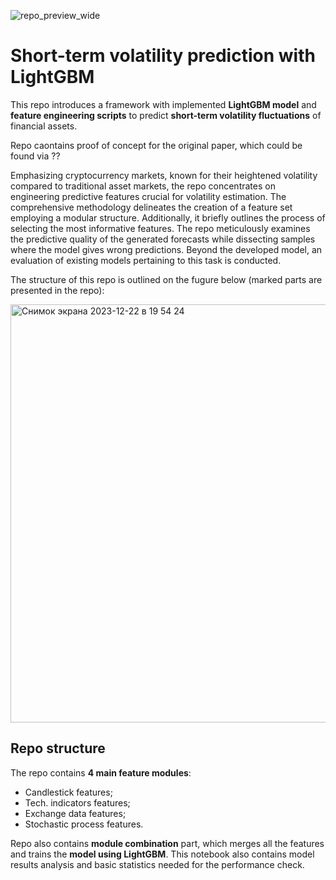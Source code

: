 ![repo_preview_wide](https://github.com/AlexanderShulzhenko/Short-term-Volatility-Prediction/assets/80621503/f2e6f611-f992-48ac-aa78-7975d9b3914d)

# Short-term volatility prediction with LightGBM

This repo introduces a framework with implemented **LightGBM model** and **feature engineering scripts** to predict **short-term volatility fluctuations** of financial assets.

Repo caontains proof of concept for the original paper, which could be found via ??

Emphasizing cryptocurrency markets, known for their heightened volatility compared to traditional asset markets, the repo concentrates on engineering predictive features crucial for volatility estimation. The comprehensive methodology delineates the creation of a feature set employing a modular structure. Additionally, it briefly outlines the process of selecting the most informative features. The repo meticulously examines the predictive quality of the generated forecasts while dissecting samples where the model gives wrong predictions. Beyond the developed model, an evaluation of existing models pertaining to this task is conducted.

The structure of this repo is outlined on the fugure below (marked parts are presented in the repo):

<img width="669" alt="Снимок экрана 2023-12-22 в 19 54 24" src="https://github.com/AlexanderShulzhenko/Short-term-Volatility-Prediction/assets/80621503/26fc3504-38b7-4d57-9132-f7a87ef77052">

## Repo structure

The repo contains **4 main feature modules**:
- Candlestick features;
- Tech. indicators features;
- Exchange data features;
- Stochastic process features.

Repo also contains **module combination** part, which merges all the features and trains the **model using LightGBM**. This notebook also contains model results analysis and basic statistics needed for the performance check. 
